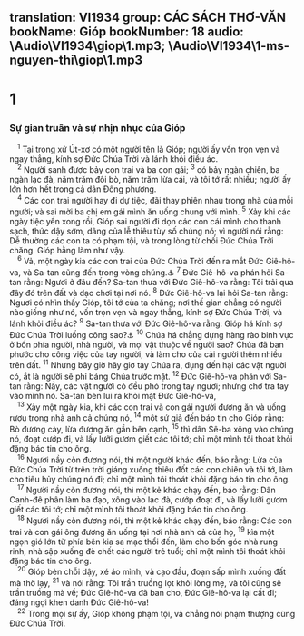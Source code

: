 translation: VI1934
group: CÁC SÁCH THƠ-VĂN
bookName: Gióp 
bookNumber: 18
audio: \Audio\VI1934\giop\1.mp3; \Audio\VI1934\1-ms-nguyen-thi\giop\1.mp3
-------

<div class="title"><h1>1</h1><h3>Sự gian truân và sự nhịn nhục của Gióp</h3></div>
<span class="verse giop_1_1"> <sup>1</sup> Tại trong xứ Út-xơ có một người tên là Gióp; người ấy vốn trọn vẹn và ngay thẳng, kính sợ Đức Chúa Trời và lánh khỏi điều ác. <br/></span>
<span class="verse giop_1_2"> <sup>2</sup> Người sanh được bảy con trai và ba con gái; </span>
<span class="verse giop_1_3"><sup>3</sup> có bảy ngàn chiên, ba ngàn lạc đà, năm trăm đôi bò, năm trăm lừa cái, và tôi tớ rất nhiều; người ấy lớn hơn hết trong cả dân Đông phương. <br/></span>
<span class="verse giop_1_4"> <sup>4</sup> Các con trai người hay đi dự tiệc, đãi thay phiên nhau trong nhà của mỗi người; và sai mời ba chị em gái mình ăn uống chung với mình. </span>
<span class="verse giop_1_5"><sup>5</sup> Xảy khi các ngày tiệc yến xong rồi, Gióp sai người đi dọn các con cái mình cho thanh sạch, thức dậy sớm, dâng của lễ thiêu tùy số chúng nó; vì người nói rằng: Dễ thường các con ta có phạm tội, và trong lòng từ chối Đức Chúa Trời chăng. Gióp hằng làm như vậy. <br/></span>
<span class="verse giop_1_6"> <sup>6</sup> Vả, một ngày kia các con trai của Đức Chúa Trời đến ra mắt Đức Giê-hô-va, và Sa-tan cũng đến trong vòng chúng.<a data-toggle="tooltip" data-placement="bottom" title="Sa 6:2">⚓</a></span>
<span class="verse giop_1_7"><sup>7</sup> Đức Giê-hô-va phán hỏi Sa-tan rằng: Ngươi ở đâu đến? Sa-tan thưa với Đức Giê-hô-va rằng: Tôi trải qua đây đó trên đất và dạo chơi tại nơi nó. </span>
<span class="verse giop_1_8"><sup>8</sup> Đức Giê-hô-va lại hỏi Sa-tan rằng: Ngươi có nhìn thấy Gióp, tôi tớ của ta chăng; nơi thế gian chẳng có người nào giống như nó, vốn trọn vẹn và ngay thẳng, kính sợ Đức Chúa Trời, và lánh khỏi điều ác? </span>
<span class="verse giop_1_9"><sup>9</sup> Sa-tan thưa với Đức Giê-hô-va rằng: Gióp há kính sợ Đức Chúa Trời luống công sao?<a data-toggle="tooltip" data-placement="bottom" title="Kh 12:10">⚓</a></span>
<span class="verse giop_1_10"><sup>10</sup> Chúa há chẳng dựng hàng rào binh vực ở bốn phía người, nhà người, và mọi vật thuộc về người sao? Chúa đã ban phước cho công việc của tay người, và làm cho của cải người thêm nhiều trên đất. </span>
<span class="verse giop_1_11"><sup>11</sup> Nhưng bây giờ hãy giơ tay Chúa ra, đụng đến hại các vật người có, ắt là người sẽ phỉ báng Chúa trước mặt. </span>
<span class="verse giop_1_12"><sup>12</sup> Đức Giê-hô-va phán với Sa-tan rằng: Nầy, các vật người có đều phó trong tay ngươi; nhưng chớ tra tay vào mình nó. Sa-tan bèn lui ra khỏi mặt Đức Giê-hô-va, <br/></span>
<span class="verse giop_1_13"> <sup>13</sup> Xảy một ngày kia, khi các con trai và con gái người đương ăn và uống rượu trong nhà anh cả chúng nó, </span>
<span class="verse giop_1_14"><sup>14</sup> một sứ giả đến báo tin cho Gióp rằng: Bò đương cày, lừa đương ăn gần bên cạnh, </span>
<span class="verse giop_1_15"><sup>15</sup> thì dân Sê-ba xông vào chúng nó, đoạt cướp đi, và lấy lưỡi gươm giết các tôi tớ; chỉ một mình tôi thoát khỏi đặng báo tin cho ông. <br/></span>
<span class="verse giop_1_16"> <sup>16</sup> Người nầy còn đương nói, thì một người khác đến, báo rằng: Lửa của Đức Chúa Trời từ trên trời giáng xuống thiêu đốt các con chiên và tôi tớ, làm cho tiêu hủy chúng nó đi; chỉ một mình tôi thoát khỏi đặng báo tin cho ông. <br/></span>
<span class="verse giop_1_17"> <sup>17</sup> Người nầy còn đương nói, thì một kẻ khác chạy đến, báo rằng: Dân Canh-đê phân làm ba đạo, xông vào lạc đà, cướp đoạt đi, và lấy lưỡi gươm giết các tôi tớ; chỉ một mình tôi thoát khỏi đặng báo tin cho ông. <br/></span>
<span class="verse giop_1_18"> <sup>18</sup> Người nầy còn đương nói, thì một kẻ khác chạy đến, báo rằng: Các con trai và con gái ông đương ăn uống tại nơi nhà anh cả của họ, </span>
<span class="verse giop_1_19"><sup>19</sup> kìa một ngọn gió lớn từ phía bên kia sa mạc thổi đến, làm cho bốn góc nhà rung rinh, nhà sập xuống đè chết các người trẻ tuổi; chỉ một mình tôi thoát khỏi đặng báo tin cho ông. <br/></span>
<span class="verse giop_1_20"> <sup>20</sup> Gióp bèn chỗi dậy, xé áo mình, và cạo đầu, đoạn sấp mình xuống đất mà thờ lạy, </span>
<span class="verse giop_1_21"><sup>21</sup> và nói rằng: Tôi trần truồng lọt khỏi lòng mẹ, và tôi cũng sẽ trần truồng mà về; Đức Giê-hô-va đã ban cho, Đức Giê-hô-va lại cất đi; đáng ngợi khen danh Đức Giê-hô-va! <br/></span>
<span class="verse giop_1_22"> <sup>22</sup> Trong mọi sự ấy, Gióp không phạm tội, và chẳng nói phạm thượng cùng Đức Chúa Trời. <br/></span>
